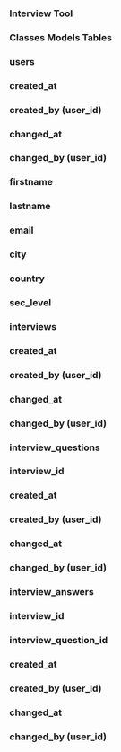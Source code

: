 ### Interview Tool

### Classes Models Tables

### users ###
### created_at
### created_by (user_id)
### changed_at
### changed_by (user_id)
### firstname
### lastname
### email
### city
### country
### sec_level

### interviews ###
### created_at 
### created_by (user_id)
### changed_at
### changed_by (user_id)

### interview_questions ###
### interview_id
### created_at
### created_by (user_id)
### changed_at
### changed_by (user_id)

### interview_answers ###
### interview_id
### interview_question_id
### created_at
### created_by (user_id)
### changed_at
### changed_by (user_id)

